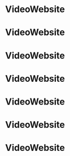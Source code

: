 # VideoWebsite
# VideoWebsite
# VideoWebsite
# VideoWebsite
# VideoWebsite
# VideoWebsite
# VideoWebsite
